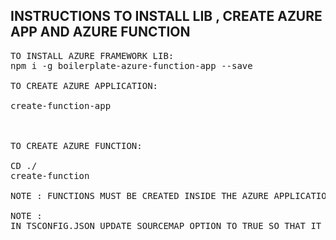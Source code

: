 ## INSTRUCTIONS TO INSTALL LIB , CREATE AZURE APP AND AZURE FUNCTION

<PRE>
TO INSTALL AZURE FRAMEWORK LIB:
npm i -g boilerplate-azure-function-app --save

TO CREATE AZURE APPLICATION:

create-function-app <APPLICATION NAME>



TO CREATE AZURE FUNCTION:

CD ./<APPLICATION PATH>
create-function <FUNCTION NAME> <HTTP_METHOD>

NOTE : FUNCTIONS MUST BE CREATED INSIDE THE AZURE APPLICATION

NOTE :
IN TSCONFIG.JSON UPDATE SOURCEMAP OPTION TO TRUE SO THAT IT ENABLE DEBUGGER BREAK POINTS
</PRE>
